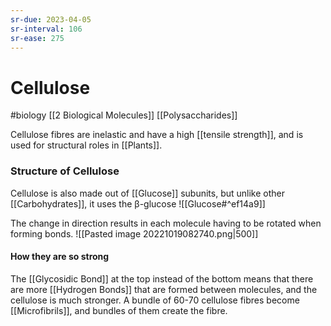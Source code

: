 ```yaml
---
sr-due: 2023-04-05
sr-interval: 106
sr-ease: 275
---
```

# Cellulose
#biology [[2 Biological Molecules]] [[Polysaccharides]]

Cellulose fibres are inelastic and have a high [[tensile strength]], and is used for structural roles in [[Plants]].
### Structure of Cellulose
Cellulose is also made out of [[Glucose]] subunits, but unlike other [[Carbohydrates]], it uses the β-glucose ![[Glucose#^ef14a9]]

The change in direction results in each molecule having to be rotated when forming bonds. ![[Pasted image 20221019082740.png|500]]


#### How they are so strong

The [[Glycosidic Bond]] at the top instead of the bottom means that there are more [[Hydrogen Bonds]] that are formed between molecules, and the cellulose is much stronger.
A bundle of 60-70 cellulose fibres become [[Microfibrils]], and bundles of them create the fibre.